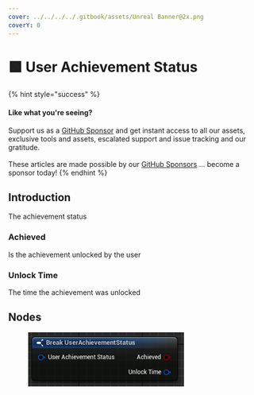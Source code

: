 ```yaml
---
cover: ../../../../.gitbook/assets/Unreal Banner@2x.png
coverY: 0
---
```


# 🟩 User Achievement Status

{% hint style="success" %}
#### Like what you're seeing?

Support us as a [GitHub Sponsor](../../../../become-a-sponsor/) and get instant access to all our assets, exclusive tools and assets, escalated support and issue tracking and our gratitude.\
\
These articles are made possible by our [GitHub Sponsors](../../../../become-a-sponsor/) ... become a sponsor today!
{% endhint %}

## Introduction

The achievement status

### Achieved

Is the achievement unlocked by the user

### Unlock Time

The time the achievement was unlocked

## Nodes

<figure><img src="../../../../.gitbook/assets/image (852).png" alt=""><figcaption></figcaption></figure>

